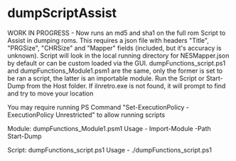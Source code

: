 # dumpScriptAssist
WORK IN PROGRESS - Now runs an md5 and  sha1 on the full rom
Script to Assist in dumping roms.  This requires a json file with headers "Title", "PRGSize", "CHRSize" and "Mapper" fields (included, but it's accuracy is unknown).  Script will look in the local running directory for NESMapper.json by default or can be custom loaded via the GUI.  dumpFunctions_script.ps1 and dumpFunctions_Module1.psm1 are the same, only the former is set to be ran a script, the latter is an importable module.  Run the Script or Start-Dump from the Host folder. If ilnretro.exe is not found, it will prompt to find and try to move your location 

You may require running PS Command "Set-ExecutionPolicy -ExecutionPolicy Unrestricted" to allow running scripts

Module:
dumpFunctions_Module1.psm1
Usage -
Import-Module -Path <path to dumpFunctions_Module1.psm1>  
Start-Dump

Script:
dumpFunctions_script.ps1 
Usage -
./dumpFunctions_script.ps1 
